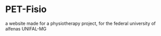 # PET-Fisio
a website made for a physiotherapy project, for the federal university of alfenas UNIFAL-MG
